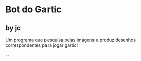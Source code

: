 # Bot do Gartic
## by jc
Um programa que pesquisa pelas imagens e produz desenhos correspondentes para jogar gartic!

--
